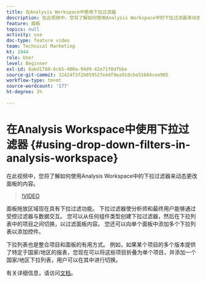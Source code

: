 ```yaml
---
title: 在Analysis Workspace中使用下拉过滤器
description: 在此视频中，您将了解如何使用Analysis Workspace中的下拉过滤器来动态更改面板的内容。
feature: 面板
topics: null
activity: use
doc-type: feature video
team: Technical Marketing
kt: 1944
role: User
level: Beginner
exl-id: 8abd1788-6c65-400a-94d9-42e71f0dfbbe
source-git-commit: 32424f3f2b05952fe4df9ea91dcbe51684cee905
workflow-type: tm+mt
source-wordcount: '177'
ht-degree: 3%

---
```


# 在Analysis Workspace中使用下拉过滤器 {#using-drop-down-filters-in-analysis-workspace}

在此视频中，您将了解如何使用Analysis Workspace中的下拉过滤器来动态更改面板的内容。

>[!VIDEO](https://video.tv.adobe.com/v/23877/?quality=12)

面板拖放区域现在具有下拉过滤功能。 下拉过滤器使分析师和最终用户能够通过受控过滤器与数据交互。 您可以从任何组件类型创建下拉过滤器，然后在下拉列表中的项目之间切换，以过滤面板内容。 您还可以向单个面板中添加多个下拉列表以添加控件。

下拉列表也是整合项目和面板的有用方式。 例如，如果某个项目的多个版本提供了特定于国家/地区的报表，您现在可以将这些项目折叠为单个项目，并添加一个国家/地区下拉列表，用户可以在其中进行切换。

有关详细信息，请访问[文档](https://marketing.adobe.com/resources/help/en_US/analytics/analysis-workspace/panels.html)。
